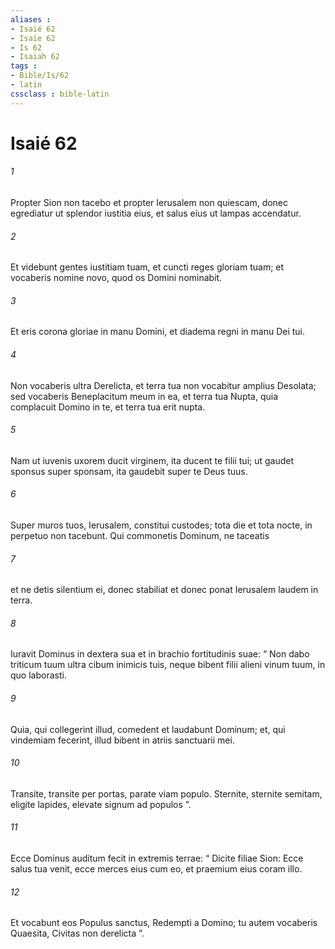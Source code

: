 ```yaml
---
aliases : 
- Isaié 62
- Isaïe 62
- Is 62
- Isaiah 62
tags : 
- Bible/Is/62
- latin
cssclass : bible-latin
---
```


# Isaié 62

###### 1
Propter Sion non tacebo et propter Ierusalem non quiescam, donec egrediatur ut splendor iustitia eius, et salus eius ut lampas accendatur.
###### 2
Et videbunt gentes iustitiam tuam, et cuncti reges gloriam tuam; et vocaberis nomine novo, quod os Domini nominabit.
###### 3
Et eris corona gloriae in manu Domini, et diadema regni in manu Dei tui.
###### 4
Non vocaberis ultra Derelicta, et terra tua non vocabitur amplius Desolata; sed vocaberis Beneplacitum meum in ea, et terra tua Nupta, quia complacuit Domino in te, et terra tua erit nupta.
###### 5
Nam ut iuvenis uxorem ducit virginem, ita ducent te filii tui; ut gaudet sponsus super sponsam, ita gaudebit super te Deus tuus.
###### 6
Super muros tuos, Ierusalem, constitui custodes; tota die et tota nocte, in perpetuo non tacebunt. Qui commonetis Dominum, ne taceatis
###### 7
et ne detis silentium ei, donec stabiliat et donec ponat Ierusalem laudem in terra.
###### 8
Iuravit Dominus in dextera sua et in brachio fortitudinis suae: “ Non dabo triticum tuum ultra cibum inimicis tuis, neque bibent filii alieni vinum tuum, in quo laborasti.
###### 9
Quia, qui collegerint illud, comedent et laudabunt Dominum; et, qui vindemiam fecerint, illud bibent in atriis sanctuarii mei.
###### 10
Transite, transite per portas, parate viam populo. Sternite, sternite semitam, eligite lapides, elevate signum ad populos ”.
###### 11
Ecce Dominus auditum fecit in extremis terrae: “ Dicite filiae Sion: Ecce salus tua venit, ecce merces eius cum eo, et praemium eius coram illo.
###### 12
Et vocabunt eos Populus sanctus, Redempti a Domino; tu autem vocaberis Quaesita, Civitas non derelicta ”.
